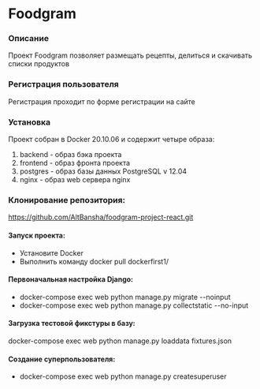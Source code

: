 # Foodgram

### Описание

Проект Foodgram позволяет размещать рецепты, делиться и скачивать списки продуктов

### Регистрация пользователя

Регистрация проходит по форме регистрации на сайте

### Установка
Проект собран в Docker 20.10.06 и содержит четыре образа:

1. backend - образ бэка проекта
2. frontend - образ фронта проекта
3. postgres - образ базы данных PostgreSQL v 12.04
4. nginx - образ web сервера nginx

### Клонирование репозитория:

https://github.com/AltBansha/foodgram-project-react.git

#### Запуск проекта:
- Установите Docker
- Выполнить команду docker pull dockerfirst1/

#### Первоначальная настройка Django:
- docker-compose exec web python manage.py migrate --noinput
- docker-compose exec web python manage.py collectstatic --no-input 

#### Загрузка тестовой фикстуры в базу:
docker-compose exec web python manage.py loaddata fixtures.json

#### Создание суперпользователя:
- docker-compose exec web python manage.py createsuperuser



